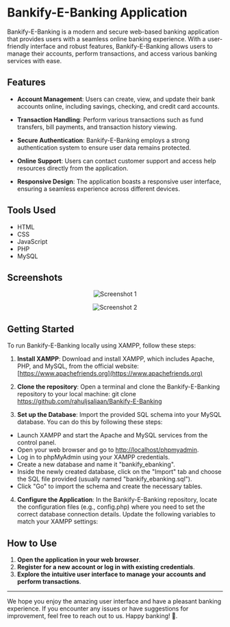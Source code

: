 # Bankify-E-Banking Application

Bankify-E-Banking is a modern and secure web-based banking application that provides users with a seamless online banking experience. With a user-friendly interface and robust features, Bankify-E-Banking allows users to manage their accounts, perform transactions, and access various banking services with ease.

## Features

- **Account Management**: Users can create, view, and update their bank accounts online, including savings, checking, and credit card accounts.

- **Transaction Handling**: Perform various transactions such as fund transfers, bill payments, and transaction history viewing.

- **Secure Authentication**: Bankify-E-Banking employs a strong authentication system to ensure user data remains protected.

- **Online Support**: Users can contact customer support and access help resources directly from the application.

- **Responsive Design**: The application boasts a responsive user interface, ensuring a seamless experience across different devices.

## Tools Used

- HTML
- CSS
- JavaScript
- PHP
- MySQL

## Screenshots

<div align="center">

![Screenshot 1](https://i.ibb.co/BnMLQ6B/homepage.png)

![Screenshot 2](https://i.ibb.co/ngVWzv7/dashboard.png)

</div>

## Getting Started

To run Bankify-E-Banking locally using XAMPP, follow these steps:

1. **Install XAMPP**: Download and install XAMPP, which includes Apache, PHP, and MySQL, from the official website: [https://www.apachefriends.org](https://www.apachefriends.org)

2. **Clone the repository**: Open a terminal and clone the Bankify-E-Banking repository to your local machine:
   git clone https://github.com/rahuljsaliaan/Bankify-E-Banking

3. **Set up the Database**: Import the provided SQL schema into your MySQL database. You can do this by following these steps:

- Launch XAMPP and start the Apache and MySQL services from the control panel.
- Open your web browser and go to [http://localhost/phpmyadmin](http://localhost/phpmyadmin).
- Log in to phpMyAdmin using your XAMPP credentials.
- Create a new database and name it "bankify_ebanking".
- Inside the newly created database, click on the "Import" tab and choose the SQL file provided (usually named "bankify_ebanking.sql").
- Click "Go" to import the schema and create the necessary tables.

4. **Configure the Application**: In the Bankify-E-Banking repository, locate the configuration files (e.g., config.php) where you need to set the correct database connection details. Update the following variables to match your XAMPP settings:

## How to Use

1. **Open the application in your web browser**.
2. **Register for a new account or log in with existing credentials**.
3. **Explore the intuitive user interface to manage your accounts and perform transactions**.

---

We hope you enjoy the amazing user interface and have a pleasant banking experience. If you encounter any issues or have suggestions for improvement, feel free to reach out to us. Happy banking! 🏦.
